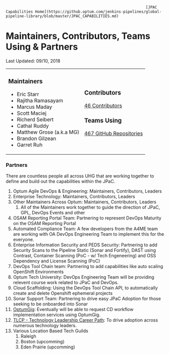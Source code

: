                                                                   [JPAC Capabilities Home](https://github.optum.com/jenkins-pipelines/global-pipeline-library/blob/master/JPAC_CAPABILITIES.md)
# Maintainers, Contributors, Teams Using & Partners
Last Updated: 09/10, 2018

<table>
<tr>
<td>

### Maintainers
- Eric Starr
- Rajitha Ramasayam
- Marcus Maday
- Scott Maciej
- Richerd Seibert
- Cathal Ruddy
- Matthew Grose (a.k.a MG)
- Brandon Gilzean
- Garret Ruh
</td>

<td>

### Contributors
[46 Contributors](https://github.optum.com/jenkins-pipelines/global-pipeline-library/graphs/contributors)

### Teams Using 
[467 GitHub Repositories](https://github.optum.com/search?utf8=%E2%9C%93&q=filename%3A%22Optumfile.yml%22&type=)

</td>
</tr>
</table>

### Partners
There are countless people all across UHG that are working together to define and build out the capabilities within the JPaC.
1. Optum Agile DevOps &amp; Engineering: Maintainers, Contributors, Leaders
1. Enterprise Technology: Maintainers, Contributors, Leaders
1. Other Maintainers Across Optum: Maintainers, Contributors, Leaders
   1. All of the Maintainers work together to guide the direction of JPaC, GPL, DevOps Events and other
1. OSAM Reporting Portal Team: Partnering to represent DevOps Maturity on the OSAM Reporting Portal
1. Automated Compliance Team:  A few developers from the A4ME team are working with OA DevOps Engineering Team to implement this for the everyone.
1. Enterprise Information Security and PEDS Security: Partnering to add Security Scans to the Pipeline
Static (Sonar and Fortify), DAST using Contrast, Container Scanning (PoC - w/ Tech Engeneering) and OSS Dependency and License Scanning (PoC)
1. DevOps Tool Chain team: Partnering to add capabilities like auto scaling OpenShift Environments
1. Optum Tech University: DevOps Engineering Team will be providing relevent course work related to JPaC and DevOps.
1. Cloud Scaffolding: Using the DevOps Tool Chain API, to automatically create and delete Openshift ephemeral projects
1. Sonar Support Team: Partnering to drive easy JPaC Adoption for those seeking to be onboarded into Sonar
1. [OptumGig](https://gig.optum.com/): Eventually will be able to request CD workflow implementation services using OptumGig.
1. [TLCP - Technology Leadership Career Path](https://hubconnect.uhg.com/groups/tlcp): To drive adoption across numerous technology leaders.
1. Various Location Based Tech Guilds
   1. Raleigh
   1. Boston (upcomming)
   1. Eden Prairie (upcomming)
